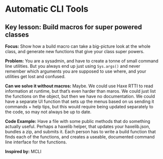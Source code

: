 # Automatic CLI Tools

## Key lesson: Build macros for super powered classes

**Focus:** Show how a build macro can take a big-picture look at the whole class, and generate new functions that give your class super powers.

**Problem:** You are a sysadmin, and have to create a tonne of small command line utilities.  But you always end up just using `Sys.args()` and never remember which arguments you are supposed to use where, and your utilities get lost and confused.

**Can we solve it without macros:** Maybe.  We could use Haxe RTTI to read information at runtime, but that’s even harder than maros.  We could just list the functions on the object, but then we have no documentation.  We could have a separate UI function that sets up the menus based on us sending it commands + help tips, but this would require being updated separately to the code, so may not always be up to date.

**Code Example:** Have a file with some public methods that do something actually useful.  Perhaps a haxelib helper, that updates your haxelib.json, bundles a zip, and submits it.  Each person has to write a build function that finds each of the functions, and creates a useable, documented command line interface for the functions.

**Inspired by:** MCLI
